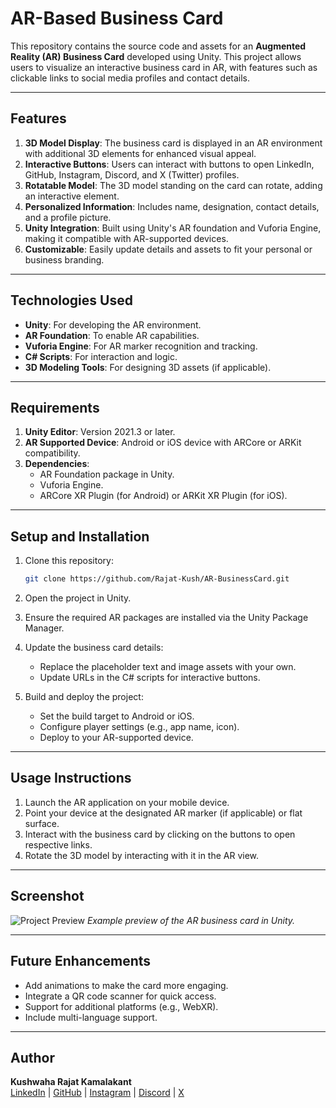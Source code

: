 # AR-Based Business Card

This repository contains the source code and assets for an **Augmented Reality (AR) Business Card** developed using Unity. This project allows users to visualize an interactive business card in AR, with features such as clickable links to social media profiles and contact details.

---

## Features

1. **3D Model Display**: The business card is displayed in an AR environment with additional 3D elements for enhanced visual appeal.
2. **Interactive Buttons**: Users can interact with buttons to open LinkedIn, GitHub, Instagram, Discord, and X (Twitter) profiles.
3. **Rotatable Model**: The 3D model standing on the card can rotate, adding an interactive element.
4. **Personalized Information**: Includes name, designation, contact details, and a profile picture.
5. **Unity Integration**: Built using Unity's AR foundation and Vuforia Engine, making it compatible with AR-supported devices.
6. **Customizable**: Easily update details and assets to fit your personal or business branding.

---

## Technologies Used

- **Unity**: For developing the AR environment.
- **AR Foundation**: To enable AR capabilities.
- **Vuforia Engine**: For AR marker recognition and tracking.
- **C# Scripts**: For interaction and logic.
- **3D Modeling Tools**: For designing 3D assets (if applicable).

---

## Requirements

1. **Unity Editor**: Version 2021.3 or later.
2. **AR Supported Device**: Android or iOS device with ARCore or ARKit compatibility.
3. **Dependencies**:
   - AR Foundation package in Unity.
   - Vuforia Engine.
   - ARCore XR Plugin (for Android) or ARKit XR Plugin (for iOS).

---

## Setup and Installation

1. Clone this repository:
   ```bash
   git clone https://github.com/Rajat-Kush/AR-BusinessCard.git
   ```

2. Open the project in Unity.

3. Ensure the required AR packages are installed via the Unity Package Manager.

4. Update the business card details:
   - Replace the placeholder text and image assets with your own.
   - Update URLs in the C# scripts for interactive buttons.

5. Build and deploy the project:
   - Set the build target to Android or iOS.
   - Configure player settings (e.g., app name, icon).
   - Deploy to your AR-supported device.

---

## Usage Instructions

1. Launch the AR application on your mobile device.
2. Point your device at the designated AR marker (if applicable) or flat surface.
3. Interact with the business card by clicking on the buttons to open respective links.
4. Rotate the 3D model by interacting with it in the AR view.

---

## Screenshot

![Project Preview](Screenshot-2024-12-20-113513.png)
*Example preview of the AR business card in Unity.*

---

## Future Enhancements

- Add animations to make the card more engaging.
- Integrate a QR code scanner for quick access.
- Support for additional platforms (e.g., WebXR).                   
- Include multi-language support.

---

## Author

**Kushwaha Rajat Kamalakant**  
[LinkedIn](https://www.linkedin.com/in/kushwaha-rajat-kamalakant/) | [GitHub](https://github.com/Rajat-Kush/) | [Instagram](https://www.instagram.com/rajatkush3/) | [Discord](https://discordapp.com/users/754721264597467167) | [X](https://x.com/rajatking3040)
